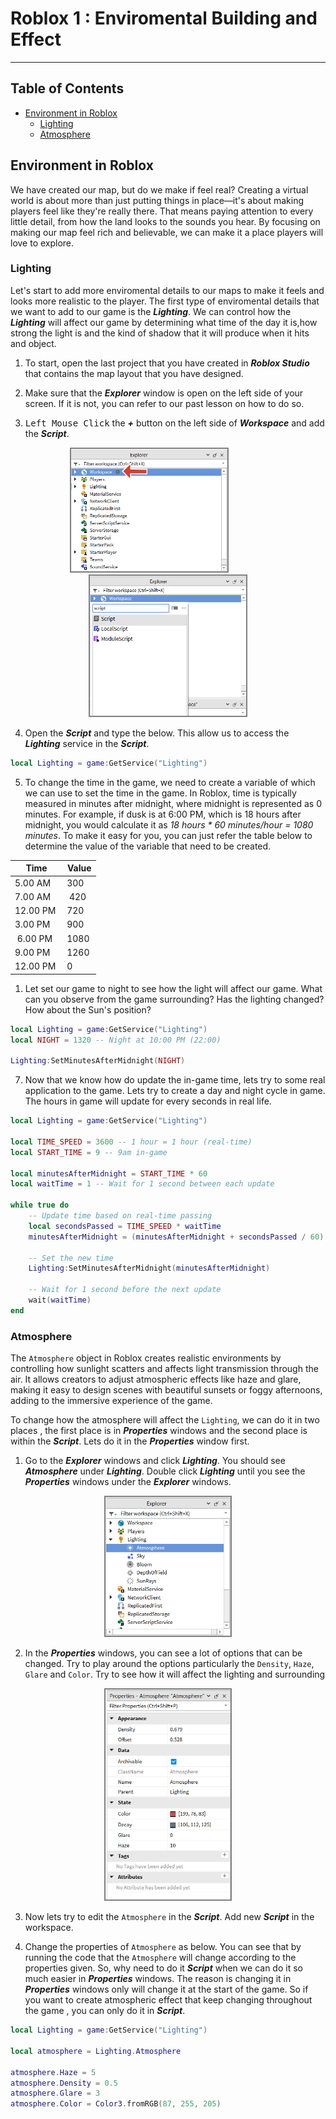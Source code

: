 <link rel="stylesheet" type="text/css" href="styles.css" />

# Roblox  1 : Enviromental Building and Effect  <!-- omit from toc -->

<hr>    


## Table of Contents <!-- omit from toc -->
- [Environment in Roblox](#environment-in-roblox)
  - [Lighting](#lighting)
  - [Atmosphere](#atmosphere)


## Environment in Roblox

We have created our map, but do we make if feel real? Creating a virtual world is about more than just putting things in place—it's about making players feel like they're really there. That means paying attention to every little detail, from how the land looks to the sounds you hear. By focusing on making our map feel rich and believable, we can make it a place players will love to explore.

### Lighting

Let's start to add more enviromental details to our maps to make it feels and looks more realistic to the player. The first type of enviromental details that we want to add to our game is the ***Lighting***. We can control how the ***Lighting*** will affect our game by determining what time of the day it is,how strong the light is and the kind of shadow that it will produce when it hits and object.



1. To start, open the last project that you have created in ***Roblox Studio*** that contains the map layout that you have designed.
   
2. Make sure that the ***Explorer*** window is open on the left side of your screen. If it is not, you can refer to our past lesson on how to do so.
   
3. <kbd>Left Mouse Click</kbd> the ***+*** button on the left side of ***Workspace*** and add the ***Script***.

<p align="center">
    <img src="..\Assets\drawing61.png" alt="drawing61"  width="250" style="border: 2px solid  gray; margin-right: 60px;"/>
    <img src="..\Assets\drawing62.png" alt="drawing62"  width="250" style="border: 2px solid  gray;"/>
</p>


4. Open the ***Script*** and type the below. This allow us to access the ***Lighting*** service in the ***Script***.

```Lua
local Lighting = game:GetService("Lighting")
```

5. To change the time in the game, we need to create a variable of which we can use to set the time in the game. In Roblox, time is typically measured in minutes after midnight, where midnight is represented as 0 minutes. For example, if dusk is at 6:00 PM, which is 18 hours after midnight, you would calculate it as *18 hours * 60 minutes/hour = 1080 minutes*. To make it easy for you, you can just refer the table below to determine the value of the variable that need to be created.

<div class="table_component" role="region" tabindex="0" align="center">
<table>
    <thead>
        <tr>
            <th>Time</th>
            <th>Value</th>
        </tr>
    </thead>
    <tbody>
        <tr>
            <td>
                <div>
                    <div>5.00 AM&nbsp;</div>
                </div>
            </td>
            <td>300</td>
        </tr>
        <tr>
            <td>
                <div>7.00 AM&nbsp;</div>
            </td>
            <td>&nbsp;420</td>
        </tr>
        <tr>
            <td>12.00 PM</td>
            <td>720</td>
        </tr>
        <tr>
            <td>3.00 PM&nbsp;</td>
            <td>900</td>
        </tr>
        <tr>
            <td>&nbsp;6.00 PM</td>
            <td>1080&nbsp;</td>
        </tr>
        <tr>
            <td>9.00 PM</td>
            <td>1260&nbsp;</td>
        </tr>
        <tr>
            <td>12.00 PM&nbsp;</td>
            <td>0</td>
        </tr>
    </tbody>
</table>
</div>

1. Let set our game to night to see how the light will affect our game. What can you observe from the game surrounding? Has the lighting changed? How about the Sun's position?
   
```Lua
local Lighting = game:GetService("Lighting")
local NIGHT = 1320 -- Night at 10:00 PM (22:00)

Lighting:SetMinutesAfterMidnight(NIGHT)
```

7. Now that we know how do update the in-game time, lets try to some real application to the game. Lets try to create a day and night cycle in game. The hours in game will update for every seconds in real life.

```Lua
local Lighting = game:GetService("Lighting")

local TIME_SPEED = 3600 -- 1 hour = 1 hour (real-time)
local START_TIME = 9 -- 9am in-game

local minutesAfterMidnight = START_TIME * 60
local waitTime = 1 -- Wait for 1 second between each update

while true do
    -- Update time based on real-time passing
    local secondsPassed = TIME_SPEED * waitTime
    minutesAfterMidnight = (minutesAfterMidnight + secondsPassed / 60) % 1440 -- Ensure time wraps around after 24 hours

    -- Set the new time
    Lighting:SetMinutesAfterMidnight(minutesAfterMidnight)

    -- Wait for 1 second before the next update
    wait(waitTime)
end

```

### Atmosphere


The ``Atmosphere`` object in Roblox creates realistic environments by controlling how sunlight scatters and affects light transmission through the air. It allows creators to adjust atmospheric effects like haze and glare, making it easy to design scenes with beautiful sunsets or foggy afternoons, adding to the immersive experience of the game.


To change how the atmosphere will affect the ``Lighting``, we can do it in two places , the first place is in ***Properties*** windows and the second place is within the  ***Script***. Lets do it in the ***Properties*** window first.

1. Go to the ***Explorer*** windows and click ***Lighting***. You should see ***Atmosphere*** under ***Lighting***. Double click ***Lighting*** until you see the ***Properties*** windows under the ***Explorer*** windows.

<p align="center">
    <img src="..\Assets\drawing63.png" alt="drawing63"  width="200" style="border: 2px solid  gray;"/>
</p>

<div class="page"/>

2. In the ***Properties*** windows, you can see a lot of options that can be changed. Try to play around the options particularly the ```Density```, ```Haze```, ```Glare``` and ```Color```. Try to see how it will affect the lighting and surrounding

<p align="center">
    <img src="..\Assets\drawing64.png" alt="drawing64"  width="200" style="border: 2px solid  gray;"/>
</p>

3. Now lets try to edit the ```Atmosphere``` in the ***Script***. Add new ***Script*** in the workspace.

4. Change the properties of ```Atmosphere``` as below. You can see that by running the code that the ```Atmosphere``` will change according to the properties given. So, why need to do it ***Script*** when we can do it so much easier in ***Properties*** windows. The reason is changing it in ***Properties*** windows only will change it at the start of the game. So if you want to create atmospheric effect that keep changing throughout the game , you can only do it in ***Script***. 

``` Lua
local Lighting = game:GetService("Lighting")

local atmosphere = Lighting.Atmosphere

atmosphere.Haze = 5
atmosphere.Density = 0.5
atmosphere.Glare = 3
atmosphere.Color = Color3.fromRGB(87, 255, 205)
```





